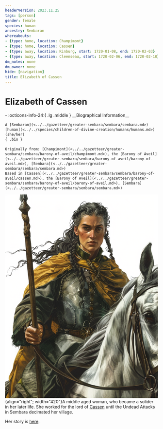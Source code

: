 ```yaml
---
headerVersion: 2023.11.25
tags: [person]
gender: female
species: human
ancestry: Sembaran
whereabouts:
- {type: home, location: Champimont}
- {type: home, location: Cassen}
- {type: away, location: Rinburg, start: 1720-01-08, end: 1720-02-03}
- {type: away, location: Cleenseau, start: 1720-02-06, end: 1720-02-10}
dm_notes: none
dm_owner: none
hide: [navigation]
title: Elizabeth of Cassen
---
```

# Elizabeth of Cassen
<div class="grid cards ext-narrow-margin ext-one-column" markdown>
- :octicons-info-24:{ .lg .middle } __Biographical Information__

    A [Sembaran](<../../gazetteer/greater-sembara/sembara/sembara.md>) [human](<../../species/children-of-divine-creation/humans/humans.md>) (she/her)  
    { .bio }

    Originally from: [Champimont](<../../gazetteer/greater-sembara/sembara/barony-of-aveil/champimont.md>), the [Barony of Aveil](<../../gazetteer/greater-sembara/sembara/barony-of-aveil/barony-of-aveil.md>), [Sembara](<../../gazetteer/greater-sembara/sembara/sembara.md>)
    Based in [Cassen](<../../gazetteer/greater-sembara/sembara/barony-of-aveil/cassen.md>), the [Barony of Aveil](<../../gazetteer/greater-sembara/sembara/barony-of-aveil/barony-of-aveil.md>), [Sembara](<../../gazetteer/greater-sembara/sembara/sembara.md>)
</div>


![Elizabeth of Cassen](../../assets/elizabeth-of-cassen.png){align="right"; width="420"}A middle aged woman, who became a solider in her later life. She worked for the lord of [Cassen](<../../gazetteer/greater-sembara/sembara/barony-of-aveil/cassen.md>) until the Undead Attacks in Sembara decimated her village.

Her story is [here](<../../campaigns/cleenseau-campaign/stories/elizabeth-of-cassen-s-story.md>).


